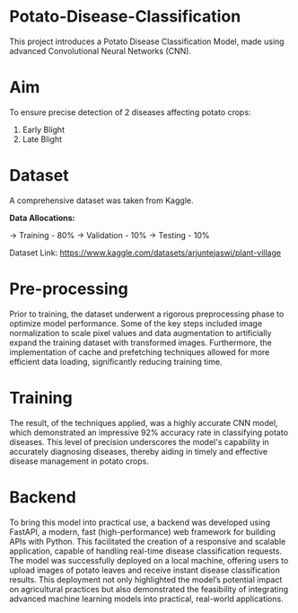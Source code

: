 # Potato-Disease-Classification

This project introduces a Potato Disease Classification Model, made using advanced Convolutional Neural Networks (CNN).

# Aim
To ensure precise detection of 2 diseases affecting potato crops:
1. Early Blight
2. Late Blight

# Dataset
A comprehensive dataset was taken from Kaggle.

**Data Allocations:**

 -> Training - 80%
 -> Validation - 10%
 -> Testing - 10%
 
Dataset Link: https://www.kaggle.com/datasets/arjuntejaswi/plant-village

# Pre-processing 
Prior to training, the dataset underwent a rigorous preprocessing phase to optimize model performance. Some of the key steps included image normalization to scale pixel values and data augmentation to artificially expand the training dataset with transformed images. Furthermore, the implementation of cache and prefetching techniques allowed for more efficient data loading, significantly reducing training time.

# Training
The result, of the techniques applied, was a highly accurate CNN model, which demonstrated an impressive 92% accuracy rate in classifying potato diseases. This level of precision underscores the model's capability in accurately diagnosing diseases, thereby aiding in timely and effective disease management in potato crops.

# Backend
To bring this model into practical use, a backend was developed using FastAPI, a modern, fast (high-performance) web framework for building APIs with Python. This facilitated the creation of a responsive and scalable application, capable of handling real-time disease classification requests. The model was successfully deployed on a local machine, offering users to upload images of potato leaves and receive instant disease classification results. This deployment not only highlighted the model’s potential impact on agricultural practices but also demonstrated the feasibility of integrating advanced machine learning models into practical, real-world applications.
